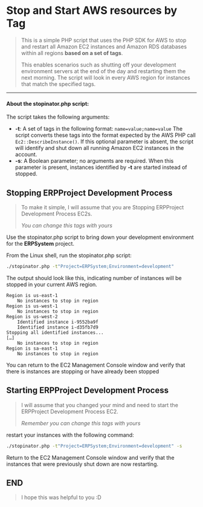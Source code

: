 # Stop and Start AWS resources by Tag
 

> This is a simple PHP script that uses the PHP SDK for AWS to stop and restart all Amazon EC2 instances and Amazon RDS databases within all regions **based on a set of tags**.
> 
> This enables scenarios such as shutting off your development environment servers at the end of the day and restarting them the next morning. 
> The script will look in every AWS region for instances that match the specified tags.

  
------------
#### About  the stopinator.php script:

The script takes the following arguments:

-   **-t**: A set of tags in the following format: `name=value;name=value` The script converts these tags into the format expected by the AWS PHP call `Ec2::DescribeInstance()`. If this optional parameter is absent, the script will identify and shut down all running Amazon EC2 instances in the account.
-   **-s**: A Boolean parameter; no arguments are required. When this parameter is present, instances identified by **-t** are started instead of stopped.
  


## Stopping  ERPProject Development Process
> To make it simple, I will assume that you are Stopping ERPProject Development Process EC2s.
> 
> *You can change this tags with yours*

Use the stopinator.php script to bring down your development environment for the **ERPSystem** project.

From the Linux shell, run the stopinator.php script:

```bash 
./stopinator.php -t"Project=ERPSystem;Environment=development"
```


The output should look like this, indicating number of instances will be stopped in your current AWS region.
```shell
Region is us-east-1 
	No instances to stop in region 
Region is us-west-1 
	No instances to stop in region 
Region is us-west-2 
	Identified instance i-9552ba9f 
	Identified instance i-d35fb7d9 
Stopping all identified instances... 
[…] 	
	No instances to stop in region 
Region is sa-east-1 
	No instances to stop in region
```
You can return to the EC2 Management Console window and verify that there is instances are stopping or have already been stopped


## Starting  ERPProject Development Process
>  I will assume that you changed your mind and need to start the ERPProject Development Process EC2.
> 
> *Remember you can change this tags with yours*

restart your instances with the following command:
```bash 
./stopinator.php -t"Project=ERPSystem;Environment=development" -s
```
  
Return to the EC2 Management Console window and verify that the instances that were previously shut down are now restarting.


 

## END
> I hope this was helpful to you :D

  
